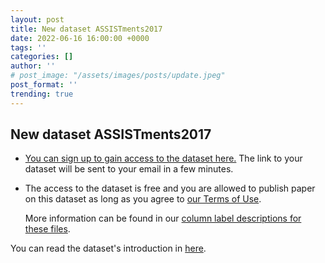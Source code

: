 ```yaml
---
layout: post
title: New dataset ASSISTments2017
date: 2022-06-16 16:00:00 +0000
tags: ''
categories: []
author: ''
# post_image: "/assets/images/posts/update.jpeg"
post_format: ''
trending: true
---
```

## New dataset ASSISTments2017

- [You can sign up to gain access to the dataset here.](https://docs.google.com/forms/d/e/1FAIpQLScrghAahHnssPrGucv5jau4_ubq-11gxSH56RZ99PEj5p9eYA/viewform) The link to your dataset will be sent to your email in a few minutes.
- The access to the dataset is free and you are allowed to publish paper on this dataset as long as you agree to [our Terms of Use](http://www.google.com/url?q=http%3A%2F%2Fwww.assistmentstestbed.org%2Fthe-data%2Ftermsofusefordata&sa=D&sntz=1&usg=AOvVaw1wLUnaf23CB1vY-sOU_dFr). 

  More information can be found in our [column label descriptions for these files](https://docs.google.com/spreadsheets/d/1QVUStXiRerWbH1X0P11rJ5IsuU2Xutu60D1SjpmTMlk/edit#gid=0).

You can read the dataset's introduction in [here](https://pykt-toolkit.readthedocs.io/en/latest/datasets.html#assistments2017).